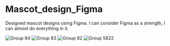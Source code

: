 # Mascot_design_Figma
Designed mascot designs using Figma. I can consider Figma as a strength, I can almost do everything in it.

![Group 84](https://github.com/user-attachments/assets/2a303b03-a51f-41e8-99f1-895645b22e59)
![Group 83](https://github.com/user-attachments/assets/47126952-ef02-4cb3-81bc-35ba496dad8a)
![Group 82](https://github.com/user-attachments/assets/cd0dacf8-dde0-4bbf-b0d5-b8935f41f106)
![Group 5822](https://github.com/user-attachments/assets/2f73a05b-00b0-4e2a-8c88-ccfd65744475)
